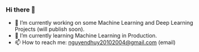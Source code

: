### Hi there 👋

- 🔭 I’m currently working on some Machine Learning and Deep Learning Projects (will publish soon).
- 🌱 I’m currently learning Machine Learning in Production.
- 📫 How to reach me: nguyendhuy20102004@gmail.com (email) 

<!--
**nguyhu01/nguyhu01** is a ✨ _special_ ✨ repository because its `README.md` (this file) appears on your GitHub profile.

Here are some ideas to get you started:

- 🔭 I’m currently working on ...
- 🌱 I’m currently learning ...
- 👯 I’m looking to collaborate on ...
- 🤔 I’m looking for help with ...
- 💬 Ask me about ...
- 📫 How to reach me: ...
- 😄 Pronouns: ...
- ⚡ Fun fact: ...
-->
